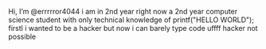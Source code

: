 Hi, I’m @errrrror4044
i am in 2nd year right now 
a 2nd year computer science student with only technical knowledge of printf("HELLO WORLD");
firstl i wanted to be a hacker but now i can barely type code uffff hacker not possible


<!---
errrrror4044/errrrror4044 is a ✨ special ✨ repository because its `README.md` (this file) appears on your GitHub profile.
You can click the Preview link to take a look at your changes.
--->

